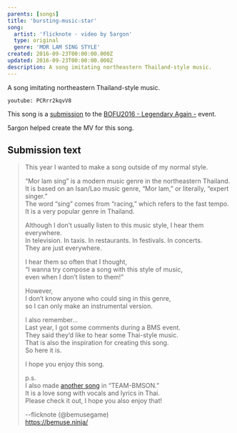 ```yaml
---
parents: [songs]
title: 'bursting☆music☆star'
song:
  artist: 'flicknote · video by 5argon'
  type: original
  genre: 'MOR LAM SING STYLE'
created: 2016-09-23T00:00:00.000Z
updated: 2016-09-23T00:00:00.000Z
description: A song imitating northeastern Thailand-style music.
---
```


A song imitating northeastern Thailand-style music.

`youtube: PCRrr2kqvV8`

This song is a [submission](http://manbow.nothing.sh/event/event.cgi?action=More_def&num=247&event=110) to the [BOFU2016 - Legendary Again -](http://bmsoffighters.net/bofu2016/) event.

5argon helped create the MV for this song.

## Submission text

> This year I wanted to make a song outside of my normal style.
>
> “Mor lam sing” is a modern music genre in the northeastern Thailand. \
> It is based on an Isan/Lao music genre, “Mor lam,” or literally, “expert singer.” \
> The word “sing” comes from “racing,” which refers to the fast tempo. \
> It is a very popular genre in Thailand.
>
> Although I don’t usually listen to this music style, I hear them everywhere. \
> In television. In taxis. In restaurants. In festivals. In concerts. \
> They are just everywhere.
>
> I hear them so often that I thought, \
> “I wanna try compose a song with this style of music, \
> even when I don’t listen to them!”
>
> However, \
> I don’t know anyone who could sing in this genre, \
> so I can only make an instrumental version.
>
> I also remember… \
> Last year, I got some comments during a BMS event. \
> They said they’d like to hear some Thai-style music. \
> That is also the inspiration for creating this song. \
> So here it is.
>
> I hope you enjoy this song.
>
> p.s. \
> I also made [another song](/music/everyday-evermore/) in “TEAM-BMSON.” \
> It is a love song with vocals and lyrics in Thai. \
> Please check it out, I hope you also enjoy that!
>
> --flicknote (@bemusegame) \
> https://bemuse.ninja/
